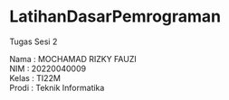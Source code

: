 # LatihanDasarPemrograman
Tugas Sesi 2

Nama  : MOCHAMAD RIZKY FAUZI </br>
NIM   : 20220040009 </br>
Kelas : TI22M </br>
Prodi : Teknik Informatika </br>

